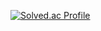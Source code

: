 [![Solved.ac Profile](http://mazassumnida.wtf/api/generate_badge?boj=seong9180)](https://solved.ac/seong9180)
